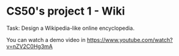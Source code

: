 # CS50's project 1 - Wiki
Task: Design a Wikipedia-like online encyclopedia.

You can watch a demo video in https://www.youtube.com/watch?v=nZV2C0Hg3mA
